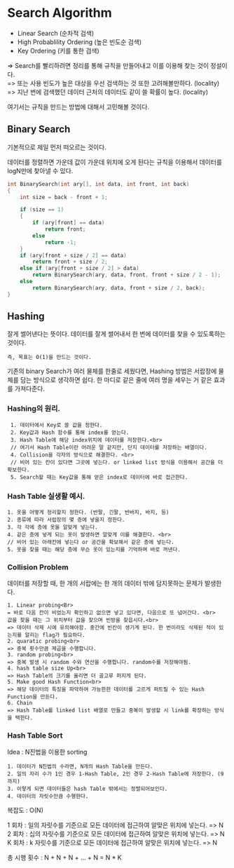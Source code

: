 # Search Algorithm

  - Linear Search (순차적 검색)
  - High Probablility Ordering (높은 빈도순 검색)
  - Key Ordering (키를 통한 검색)

=> Search를 빨리하려면 정리를 통해 규칙을 만들어내고 이를 이용해 찾는 것이 정설이다. <br>
=> 또는 사용 빈도가 높은 대상을 우선 검색하는 것 또한 고려해볼만하다. (locality)<br>
=> 지난 번에 검색했던 데이터 근처의 데이터도 같이 쓸 확률이 높다. (locality)

여기서는 규칙을 만드는 방법에 대해서 고민해볼 것이다.

## Binary Search

기본적으로 제일 먼저 떠오르는 것이다.

데이터를 정렬하면 가운데 값이 가운데 위치에 오게 된다는 규칙을 이용해서 데이터를 logN만에 찾아낼 수 있다.

```C++
int BinarySearch(int ary[], int data, int front, int back)
{
	int size = back - front + 1;

	if (size == 1)
	{
		if (ary[front] == data)
			return front;
		else
			return -1;
	}
	if (ary[front + size / 2] == data)
		return front + size / 2;
	else if (ary[front + size / 2] > data)
		return BinarySearch(ary, data, front, front + size / 2 - 1);
	else
		return BinarySearch(ary, data, front + size / 2, back);
}
```
## Hashing

잘게 썰어낸다는 뜻이다. 데이터를 잘게 썰어내서 한 번에 데이터를 찾을 수 있도록하는 것이다.

`즉, 목표는 O(1)을 만드는 것이다.`

기존의 binary Search가 여러 물체를 한줄로 세웠다면, Hashing 방법은 서랍장에 물체를 담는 방식으로 생각하면 쉽다.
한 마디로 같은 줄에 여러 명을 세우는 거 같은 효과를 가져다준다.

### Hashing의 원리.
 	 1. 데이터에서 Key로 쓸 값을 정한다.
 	 2. Key값과 Hash 함수를 통해 index를 얻는다.
	 3. Hash Table에 해당 index위치에 데이터를 저장한다.<br>
 	 // 여기서 Hash Table이란 어려운 말 같지만, 단지 데이터를 저장하는 배열이다.
 	 4. Collision을 각자의 방식으로 해결한다. <br>
 	 // 비어 있는 칸이 있다면 그곳에 넣는다. or linked list 방식을 이용해서 공간을 더 확보한다.
 	 5. Search할 때는 Key값을 통해 얻은 index로 데이터에 바로 접근한다.

### Hash Table 실생활 예시.
  	1. 옷을 어떻게 정리할지 정한다. (반팔, 긴팔, 반바지, 바지, 등)
  	2. 종류에 따라 서랍장의 몇 층에 넣을지 정한다.
  	3. 각 각에 층에 옷을 알맞게 넣는다.
  	4. 같은 층에 넣게 되는 옷이 발생하면 알맞게 이를 해결한다. <br> 
  	// 비어 있는 아래칸에 넣는다 or 공간을 확보해서 같은 층에 넣는다.
  	5. 옷을 찾을 때는 해당 층에 무슨 옷이 있는지를 기억하며 바로 꺼낸다.

### Collision Problem
데이터를 저장할 때, 한 개의 서랍에는 한 개의 데이터 밖에 담지못하는 문제가 발생한다.

	1. Linear probing<Br>
	= 바로 다음 칸이 비었는지 확인하고 없으면 넣고 있다면, 다음으로 또 넘어간다. <br>
	값을 찾을 때는 그 위치부터 값을 찾으며 빈방을 찾읍시다.<br>
	=> 데이터 삭제 시에 유의해야함. 중간에 빈칸이 생기게 된다. 한 번이라도 삭제된 적이 있는지를 알리는 flag가 필요하다.
	2. quaratic probing<br>
	=> 중복 횟수만큼 제곱을 수행합니다.
	3. random probing<br>
	=> 중복 발생 시 random 수와 연산을 수행합니다. random수를 저장해야됨.
	4. hash table size Up<br>
	=> Hash Table의 크기를 올리면 더 골고루 퍼지게 된다.
	5. Make good Hash Function<br>
	=> 해당 데이터의 특징을 파악하여 가능한한 데이터를 고르게 퍼트릴 수 있는 Hash Function을 만든다.
	6. Chain 
	=> Hash Table를 linked list 배열로 만들고 중복이 발생할 시 link를 확장하는 방식을 택한다.

### Hash Table Sort
Idea : N진법을 이용한 sorting

	1. 데이터가 N진법의 수라면, N개의 Hash Table을 만든다.
	2. 일의 자리 수가 1인 경우 1-Hash Table, 2인 경우 2-Hash Table에 저장한다. (9까지)
	3. 이렇게 되면 데이터들은 hash Table 밖에서는 정렬되어보인다.
	4. 데이터의 자릿수만큼 수행한다.
	
복잡도 : O(N)

1 회차 : 일의 자릿수를 기준으로 모든 데이터에 접근하여 알맞은 위치에 넣는다. => N
2 회차 : 십의 자릿수를 기준으로 모든 데이터에 접근하여 알맞은 위치에 넣는다. => N
K 회차 : k 자릿수를 기준으로 모든 데이터에 접근하여 알맞은 위치에 넣는다. => N

총 시행 횟수 : N + N + N + ... + N = N * K
